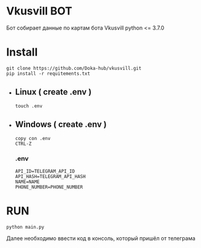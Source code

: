 # Vkusvill BOT
Бот собирает данные по картам бота Vkusvill
python <= 3.7.0

# Install
```
git clone https://github.com/Doka-hub/vkusvill.git
pip install -r requitements.txt
```
- ## Linux ( create .env )
  ```
  touch .env
  ```
- ## Windows ( create .env )
  ```
  copy con .env
  CTRL-Z
  ```
  ### .env
  ```
  API_ID=TELEGRAM_API_ID
  API_HASH=TELEGRAM_API_HASH
  NAME=NAME
  PHONE_NUMBER=PHONE_NUMBER
  ```
# RUN
```python main.py```

Далее необходимо ввести код в консоль, который пришёл от телеграма
